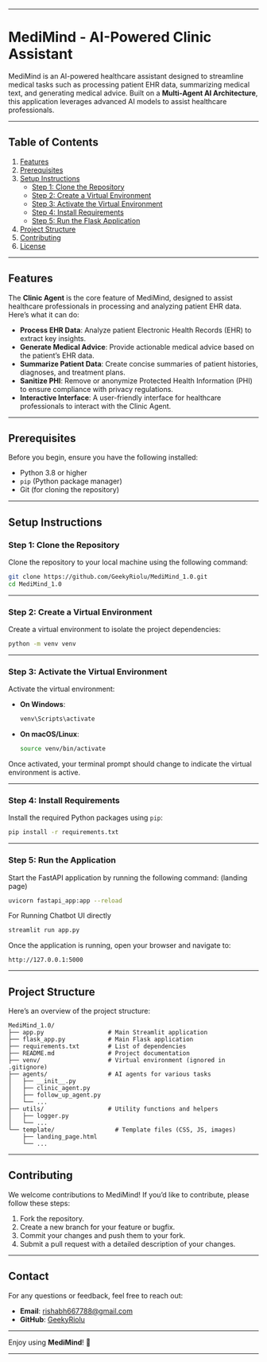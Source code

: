 

---

# MediMind - AI-Powered Clinic Assistant

MediMind is an AI-powered healthcare assistant designed to streamline medical tasks such as processing patient EHR data, summarizing medical text, and generating medical advice. Built on a **Multi-Agent AI Architecture**, this application leverages advanced AI models to assist healthcare professionals.

---

## Table of Contents
1. [Features](#features)
2. [Prerequisites](#prerequisites)
3. [Setup Instructions](#setup-instructions)
   - [Step 1: Clone the Repository](#step-1-clone-the-repository)
   - [Step 2: Create a Virtual Environment](#step-2-create-a-virtual-environment)
   - [Step 3: Activate the Virtual Environment](#step-3-activate-the-virtual-environment)
   - [Step 4: Install Requirements](#step-4-install-requirements)
   - [Step 5: Run the Flask Application](#step-5-run-the-flask-application)
4. [Project Structure](#project-structure)
5. [Contributing](#contributing)
6. [License](#license)

---


## Features
The **Clinic Agent** is the core feature of MediMind, designed to assist healthcare professionals in processing and analyzing patient EHR data. Here’s what it can do:

- **Process EHR Data**: Analyze patient Electronic Health Records (EHR) to extract key insights.
- **Generate Medical Advice**: Provide actionable medical advice based on the patient’s EHR data.
- **Summarize Patient Data**: Create concise summaries of patient histories, diagnoses, and treatment plans.
- **Sanitize PHI**: Remove or anonymize Protected Health Information (PHI) to ensure compliance with privacy regulations.
- **Interactive Interface**: A user-friendly interface for healthcare professionals to interact with the Clinic Agent.


---

## Prerequisites
Before you begin, ensure you have the following installed:
- Python 3.8 or higher
- `pip` (Python package manager)
- Git (for cloning the repository)

---

## Setup Instructions

### Step 1: Clone the Repository
Clone the repository to your local machine using the following command:

```bash
git clone https://github.com/GeekyRiolu/MediMind_1.0.git
cd MediMind_1.0
```

---

### Step 2: Create a Virtual Environment
Create a virtual environment to isolate the project dependencies:

```bash
python -m venv venv
```

---

### Step 3: Activate the Virtual Environment
Activate the virtual environment:

- **On Windows**:
  ```bash
  venv\Scripts\activate
  ```

- **On macOS/Linux**:
  ```bash
  source venv/bin/activate
  ```

Once activated, your terminal prompt should change to indicate the virtual environment is active.

---

### Step 4: Install Requirements
Install the required Python packages using `pip`:

```bash
pip install -r requirements.txt
```

---

### Step 5: Run the Application
Start the FastAPI application by running the following command: (landing page)

```bash
uvicorn fastapi_app:app --reload 
```
For Running Chatbot UI directly
```bash
streamlit run app.py
```
Once the application is running, open your browser and navigate to:

```
http://127.0.0.1:5000
```

---

## Project Structure
Here’s an overview of the project structure:

```
MediMind_1.0/
├── app.py                  # Main Streamlit application
├── flask_app.py            # Main Flask application
├── requirements.txt        # List of dependencies
├── README.md               # Project documentation
├── venv/                   # Virtual environment (ignored in .gitignore)
├── agents/                 # AI agents for various tasks
│   ├── __init__.py
│   ├── clinic_agent.py
│   ├── follow_up_agent.py
│   └── ...
├── utils/                  # Utility functions and helpers
│   ├── logger.py
│   └── ...
└── template/                 # Template files (CSS, JS, images)
    ├── landing_page.html
    └── ...
```

---

## Contributing
We welcome contributions to MediMind! If you’d like to contribute, please follow these steps:
1. Fork the repository.
2. Create a new branch for your feature or bugfix.
3. Commit your changes and push them to your fork.
4. Submit a pull request with a detailed description of your changes.

---

## Contact
For any questions or feedback, feel free to reach out:
- **Email**: rishabh667788@gmail.com
- **GitHub**: [GeekyRiolu](https://github.com/GeekyRiolu)

---

Enjoy using **MediMind**! 🚀

---
